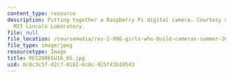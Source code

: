 ```yaml
---
content_type: resource
description: Putting together a Raspberry Pi digital camera. Courtesy of Jon Barron,
  MIT Lincoln Laboratory.
file: null
file_location: /coursemedia/res-2-006-girls-who-build-cameras-summer-2016/0c8c3c5fd2c781826c8c925f43b10543_RES2006SU16_05.jpg
file_type: image/jpeg
resourcetype: Image
title: RES2006SU16_05.jpg
uid: 0c8c3c5f-d2c7-8182-6c8c-925f43b10543
---
```

